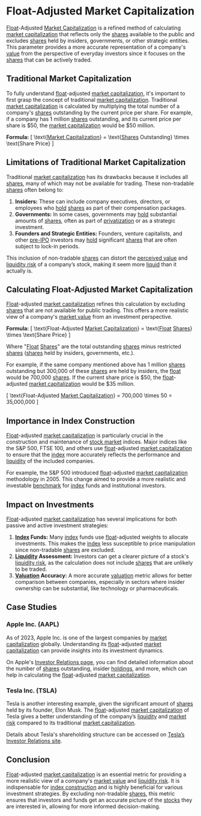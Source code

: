 # Float-Adjusted Market Capitalization

[Float](../f/float.md)-Adjusted [Market Capitalization](../m/market_capitalization.md) is a refined method of calculating [market capitalization](../m/market_capitalization.md) that reflects only the [shares](../s/shares.md) available to the public and excludes [shares](../s/shares.md) held by insiders, governments, or other strategic entities. This parameter provides a more accurate representation of a company's [value](../v/value.md) from the perspective of everyday investors since it focuses on the [shares](../s/shares.md) that can be actively traded.

## Traditional Market Capitalization
To fully understand [float](../f/float.md)-adjusted [market capitalization](../m/market_capitalization.md), it's important to first grasp the concept of traditional [market capitalization](../m/market_capitalization.md). Traditional [market capitalization](../m/market_capitalization.md) is calculated by multiplying the total number of a company's [shares](../s/shares.md) outstanding by the current price per share. For example, if a company has 1 million [shares](../s/shares.md) outstanding, and its current price per share is $50, the [market capitalization](../m/market_capitalization.md) would be $50 million.

**Formula:**
\[ \text{[Market Capitalization](../m/market_capitalization.md)} = \text{[Shares](../s/shares.md) Outstanding} \times \text{Share Price} \]

## Limitations of Traditional Market Capitalization
Traditional [market capitalization](../m/market_capitalization.md) has its drawbacks because it includes all [shares](../s/shares.md), many of which may not be available for trading. These non-tradable [shares](../s/shares.md) often belong to:

1. **Insiders:** These can include company executives, directors, or employees who [hold](../h/hold.md) [shares](../s/shares.md) as part of their compensation packages.
2. **Governments:** In some cases, governments may [hold](../h/hold.md) substantial amounts of [shares](../s/shares.md), often as part of [privatization](../p/privatization.md) or as a strategic investment.
3. **Founders and Strategic Entities:** Founders, venture capitalists, and other [pre-IPO](../p/pre-ipo.md) investors may [hold](../h/hold.md) significant [shares](../s/shares.md) that are often subject to lock-in periods.
   
This inclusion of non-tradable [shares](../s/shares.md) can distort the [perceived value](../p/perceived_value.md) and [liquidity risk](../l/liquidity_risk.md) of a company’s stock, making it seem more [liquid](../l/liquid.md) than it actually is.

## Calculating Float-Adjusted Market Capitalization
[Float](../f/float.md)-adjusted [market capitalization](../m/market_capitalization.md) refines this calculation by excluding [shares](../s/shares.md) that are not available for public trading. This offers a more realistic view of a company's [market value](../m/market_value.md) from an investment perspective.

**Formula:**
\[ \text{Float-Adjusted [Market Capitalization](../m/market_capitalization.md)} = \text{[Float](../f/float.md) [Shares](../s/shares.md)} \times \text{Share Price} \]

Where "[Float](../f/float.md) [Shares](../s/shares.md)" are the total outstanding [shares](../s/shares.md) minus restricted [shares](../s/shares.md) ([shares](../s/shares.md) held by insiders, governments, etc.).

For example, if the same company mentioned above has 1 million [shares](../s/shares.md) outstanding but 300,000 of these [shares](../s/shares.md) are held by insiders, the [float](../f/float.md) would be 700,000 [shares](../s/shares.md). If the current share price is $50, the [float](../f/float.md)-adjusted [market capitalization](../m/market_capitalization.md) would be $35 million.

\[ \text{Float-Adjusted [Market Capitalization](../m/market_capitalization.md)} = 700,000 \times 50 = 35,000,000 \]

## Importance in Index Construction
[Float](../f/float.md)-adjusted [market capitalization](../m/market_capitalization.md) is particularly crucial in the construction and maintenance of [stock market](../s/stock_market.md) indices. Major indices like the S&P 500, FTSE 100, and others use [float](../f/float.md)-adjusted [market capitalization](../m/market_capitalization.md) to ensure that the [index](../i/index_instrument.md) more accurately reflects the performance and [liquidity](../l/liquidity.md) of the included companies. 

For example, the S&P 500 introduced [float](../f/float.md)-adjusted [market capitalization](../m/market_capitalization.md) methodology in 2005. This change aimed to provide a more realistic and investable [benchmark](../b/benchmark.md) for [index](../i/index_instrument.md) funds and institutional investors.

## Impact on Investments
[Float](../f/float.md)-adjusted [market capitalization](../m/market_capitalization.md) has several implications for both passive and active investment strategies:

1. **[Index](../i/index_instrument.md) Funds:** Many [index](../i/index_instrument.md) funds use [float](../f/float.md)-adjusted weights to allocate investments. This makes the [index](../i/index_instrument.md) less susceptible to price manipulation since non-tradable [shares](../s/shares.md) are excluded.
2. **[Liquidity](../l/liquidity.md) Assessment:** Investors can get a clearer picture of a stock's [liquidity risk](../l/liquidity_risk.md), as the calculation does not include [shares](../s/shares.md) that are unlikely to be traded.
3. **[Valuation](../v/valuation.md) Accuracy:** A more accurate [valuation](../v/valuation.md) metric allows for better comparison between companies, especially in sectors where insider ownership can be substantial, like technology or pharmaceuticals.

## Case Studies
### Apple Inc. (AAPL)
As of 2023, Apple Inc. is one of the largest companies by [market capitalization](../m/market_capitalization.md) globally. Understanding its [float](../f/float.md)-adjusted [market capitalization](../m/market_capitalization.md) can provide insights into its investment dynamics. 

On Apple's [Investor Relations page](https://investor.apple.com/), you can find detailed information about the number of [shares](../s/shares.md) outstanding, insider [holdings](../h/holdings.md), and more, which can help in calculating the [float](../f/float.md)-adjusted [market capitalization](../m/market_capitalization.md).

### Tesla Inc. (TSLA)
Tesla is another interesting example, given the significant amount of [shares](../s/shares.md) held by its founder, Elon Musk. The [float](../f/float.md)-adjusted [market capitalization](../m/market_capitalization.md) of Tesla gives a better understanding of the company’s [liquidity](../l/liquidity.md) and [market risk](../m/market_risk.md) compared to its traditional [market capitalization](../m/market_capitalization.md).

Details about Tesla's shareholding structure can be accessed on [Tesla’s Investor Relations site](https://ir.tesla.com/).

## Conclusion
[Float](../f/float.md)-adjusted [market capitalization](../m/market_capitalization.md) is an essential metric for providing a more realistic view of a company's [market value](../m/market_value.md) and [liquidity risk](../l/liquidity_risk.md). It is indispensable for [index construction](../i/index_construction.md) and is highly beneficial for various investment strategies. By excluding non-tradable [shares](../s/shares.md), this metric ensures that investors and funds get an accurate picture of the [stocks](../s/stock.md) they are interested in, allowing for more informed decision-making.
